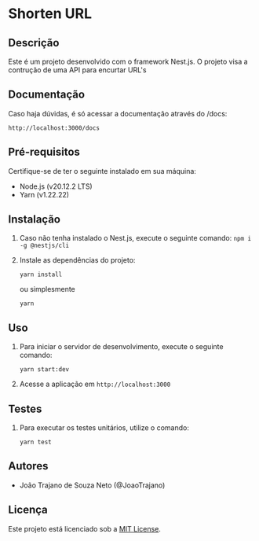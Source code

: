 # Shorten URL

## Descrição

Este é um projeto desenvolvido com o framework Nest.js. O projeto visa a contrução de uma API para encurtar URL's

## Documentação

Caso haja dúvidas, é só acessar a documentação através do /docs:

```
http://localhost:3000/docs
```

## Pré-requisitos

Certifique-se de ter o seguinte instalado em sua máquina:

- Node.js (v20.12.2 LTS)
- Yarn (v1.22.22)

## Instalação

1. Caso não tenha instalado o Nest.js, execute o seguinte comando: `npm i -g @nestjs/cli`

2. Instale as dependências do projeto:

   ```
   yarn install
   ```

   ou simplesmente

   ```
   yarn
   ```

## Uso

1. Para iniciar o servidor de desenvolvimento, execute o seguinte comando:

   ```
   yarn start:dev
   ```

2. Acesse a aplicação em `http://localhost:3000`

## Testes

1. Para executar os testes unitários, utilize o comando:

   ```
   yarn test
   ```

## Autores

- João Trajano de Souza Neto (@JoaoTrajano)

## Licença

Este projeto está licenciado sob a [MIT License](https://opensource.org/licenses/MIT).
